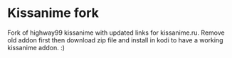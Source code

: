 # Kissanime fork
Fork of highway99 kissanime with updated links for kissanime.ru.
Remove old addon first then download zip file and install in kodi to have a working kissanime addon. :)
